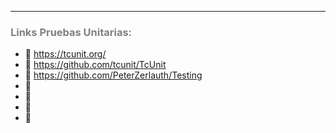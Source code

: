 ***
### <span style="color:grey">Links Pruebas Unitarias:</span>
- 🔗 https://tcunit.org/
- 🔗 https://github.com/tcunit/TcUnit
- 🔗 https://github.com/PeterZerlauth/Testing
- 🔗
- 🔗
- 🔗
- 🔗

